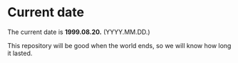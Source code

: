 # Current date

The current date is **1999.08.20.** (YYYY.MM.DD.)

This repository will be good when the world ends, so we will know how long it lasted.